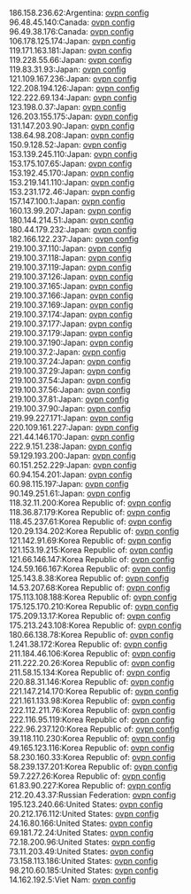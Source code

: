 186.158.236.62:Argentina: [ovpn config](vpn/186_158_236_62.ovpn)  
96.48.45.140:Canada: [ovpn config](vpn/96_48_45_140.ovpn)  
96.49.38.176:Canada: [ovpn config](vpn/96_49_38_176.ovpn)  
106.178.125.174:Japan: [ovpn config](vpn/106_178_125_174.ovpn)  
119.171.163.181:Japan: [ovpn config](vpn/119_171_163_181.ovpn)  
119.228.55.66:Japan: [ovpn config](vpn/119_228_55_66.ovpn)  
119.83.31.93:Japan: [ovpn config](vpn/119_83_31_93.ovpn)  
121.109.167.236:Japan: [ovpn config](vpn/121_109_167_236.ovpn)  
122.208.194.126:Japan: [ovpn config](vpn/122_208_194_126.ovpn)  
122.222.69.134:Japan: [ovpn config](vpn/122_222_69_134.ovpn)  
123.198.0.37:Japan: [ovpn config](vpn/123_198_0_37.ovpn)  
126.203.155.175:Japan: [ovpn config](vpn/126_203_155_175.ovpn)  
131.147.203.90:Japan: [ovpn config](vpn/131_147_203_90.ovpn)  
138.64.98.208:Japan: [ovpn config](vpn/138_64_98_208.ovpn)  
150.9.128.52:Japan: [ovpn config](vpn/150_9_128_52.ovpn)  
153.139.245.110:Japan: [ovpn config](vpn/153_139_245_110.ovpn)  
153.175.107.65:Japan: [ovpn config](vpn/153_175_107_65.ovpn)  
153.192.45.170:Japan: [ovpn config](vpn/153_192_45_170.ovpn)  
153.219.141.110:Japan: [ovpn config](vpn/153_219_141_110.ovpn)  
153.231.172.46:Japan: [ovpn config](vpn/153_231_172_46.ovpn)  
157.147.100.1:Japan: [ovpn config](vpn/157_147_100_1.ovpn)  
160.13.99.207:Japan: [ovpn config](vpn/160_13_99_207.ovpn)  
180.144.214.51:Japan: [ovpn config](vpn/180_144_214_51.ovpn)  
180.44.179.232:Japan: [ovpn config](vpn/180_44_179_232.ovpn)  
182.166.122.237:Japan: [ovpn config](vpn/182_166_122_237.ovpn)  
219.100.37.110:Japan: [ovpn config](vpn/219_100_37_110.ovpn)  
219.100.37.118:Japan: [ovpn config](vpn/219_100_37_118.ovpn)  
219.100.37.119:Japan: [ovpn config](vpn/219_100_37_119.ovpn)  
219.100.37.126:Japan: [ovpn config](vpn/219_100_37_126.ovpn)  
219.100.37.165:Japan: [ovpn config](vpn/219_100_37_165.ovpn)  
219.100.37.166:Japan: [ovpn config](vpn/219_100_37_166.ovpn)  
219.100.37.169:Japan: [ovpn config](vpn/219_100_37_169.ovpn)  
219.100.37.174:Japan: [ovpn config](vpn/219_100_37_174.ovpn)  
219.100.37.177:Japan: [ovpn config](vpn/219_100_37_177.ovpn)  
219.100.37.179:Japan: [ovpn config](vpn/219_100_37_179.ovpn)  
219.100.37.190:Japan: [ovpn config](vpn/219_100_37_190.ovpn)  
219.100.37.2:Japan: [ovpn config](vpn/219_100_37_2.ovpn)  
219.100.37.24:Japan: [ovpn config](vpn/219_100_37_24.ovpn)  
219.100.37.29:Japan: [ovpn config](vpn/219_100_37_29.ovpn)  
219.100.37.54:Japan: [ovpn config](vpn/219_100_37_54.ovpn)  
219.100.37.56:Japan: [ovpn config](vpn/219_100_37_56.ovpn)  
219.100.37.81:Japan: [ovpn config](vpn/219_100_37_81.ovpn)  
219.100.37.90:Japan: [ovpn config](vpn/219_100_37_90.ovpn)  
219.99.227.171:Japan: [ovpn config](vpn/219_99_227_171.ovpn)  
220.109.161.227:Japan: [ovpn config](vpn/220_109_161_227.ovpn)  
221.44.146.170:Japan: [ovpn config](vpn/221_44_146_170.ovpn)  
222.9.151.238:Japan: [ovpn config](vpn/222_9_151_238.ovpn)  
59.129.193.200:Japan: [ovpn config](vpn/59_129_193_200.ovpn)  
60.151.252.229:Japan: [ovpn config](vpn/60_151_252_229.ovpn)  
60.94.154.201:Japan: [ovpn config](vpn/60_94_154_201.ovpn)  
60.98.115.197:Japan: [ovpn config](vpn/60_98_115_197.ovpn)  
90.149.251.61:Japan: [ovpn config](vpn/90_149_251_61.ovpn)  
118.32.11.200:Korea Republic of: [ovpn config](vpn/118_32_11_200.ovpn)  
118.36.87.179:Korea Republic of: [ovpn config](vpn/118_36_87_179.ovpn)  
118.45.237.61:Korea Republic of: [ovpn config](vpn/118_45_237_61.ovpn)  
120.29.134.202:Korea Republic of: [ovpn config](vpn/120_29_134_202.ovpn)  
121.142.91.69:Korea Republic of: [ovpn config](vpn/121_142_91_69.ovpn)  
121.153.19.215:Korea Republic of: [ovpn config](vpn/121_153_19_215.ovpn)  
121.66.146.147:Korea Republic of: [ovpn config](vpn/121_66_146_147.ovpn)  
124.59.166.167:Korea Republic of: [ovpn config](vpn/124_59_166_167.ovpn)  
125.143.8.38:Korea Republic of: [ovpn config](vpn/125_143_8_38.ovpn)  
14.53.207.68:Korea Republic of: [ovpn config](vpn/14_53_207_68.ovpn)  
175.113.108.188:Korea Republic of: [ovpn config](vpn/175_113_108_188.ovpn)  
175.125.170.210:Korea Republic of: [ovpn config](vpn/175_125_170_210.ovpn)  
175.209.13.17:Korea Republic of: [ovpn config](vpn/175_209_13_17.ovpn)  
175.213.243.108:Korea Republic of: [ovpn config](vpn/175_213_243_108.ovpn)  
180.66.138.78:Korea Republic of: [ovpn config](vpn/180_66_138_78.ovpn)  
1.241.38.172:Korea Republic of: [ovpn config](vpn/1_241_38_172.ovpn)  
211.184.46.106:Korea Republic of: [ovpn config](vpn/211_184_46_106.ovpn)  
211.222.20.26:Korea Republic of: [ovpn config](vpn/211_222_20_26.ovpn)  
211.58.15.134:Korea Republic of: [ovpn config](vpn/211_58_15_134.ovpn)  
220.88.31.146:Korea Republic of: [ovpn config](vpn/220_88_31_146.ovpn)  
221.147.214.170:Korea Republic of: [ovpn config](vpn/221_147_214_170.ovpn)  
221.161.133.98:Korea Republic of: [ovpn config](vpn/221_161_133_98.ovpn)  
222.112.211.76:Korea Republic of: [ovpn config](vpn/222_112_211_76.ovpn)  
222.116.95.119:Korea Republic of: [ovpn config](vpn/222_116_95_119.ovpn)  
222.96.237.120:Korea Republic of: [ovpn config](vpn/222_96_237_120.ovpn)  
39.118.110.230:Korea Republic of: [ovpn config](vpn/39_118_110_230.ovpn)  
49.165.123.116:Korea Republic of: [ovpn config](vpn/49_165_123_116.ovpn)  
58.230.160.33:Korea Republic of: [ovpn config](vpn/58_230_160_33.ovpn)  
58.239.137.201:Korea Republic of: [ovpn config](vpn/58_239_137_201.ovpn)  
59.7.227.26:Korea Republic of: [ovpn config](vpn/59_7_227_26.ovpn)  
61.83.90.227:Korea Republic of: [ovpn config](vpn/61_83_90_227.ovpn)  
212.20.43.37:Russian Federation: [ovpn config](vpn/212_20_43_37.ovpn)  
195.123.240.66:United States: [ovpn config](vpn/195_123_240_66.ovpn)  
20.212.176.112:United States: [ovpn config](vpn/20_212_176_112.ovpn)  
24.16.80.166:United States: [ovpn config](vpn/24_16_80_166.ovpn)  
69.181.72.24:United States: [ovpn config](vpn/69_181_72_24.ovpn)  
72.18.200.96:United States: [ovpn config](vpn/72_18_200_96.ovpn)  
73.11.203.49:United States: [ovpn config](vpn/73_11_203_49.ovpn)  
73.158.113.186:United States: [ovpn config](vpn/73_158_113_186.ovpn)  
98.210.60.185:United States: [ovpn config](vpn/98_210_60_185.ovpn)  
14.162.192.5:Viet Nam: [ovpn config](vpn/14_162_192_5.ovpn)  
